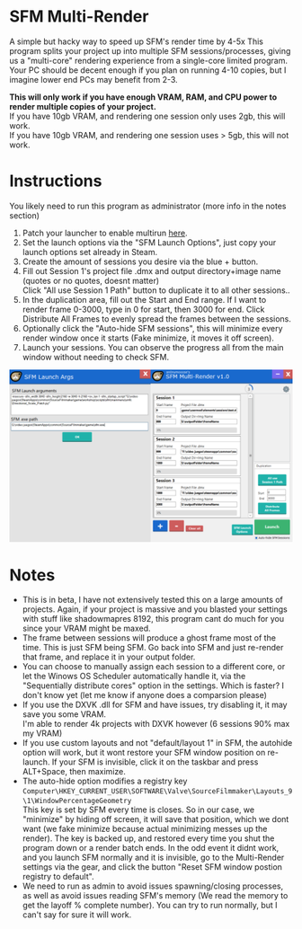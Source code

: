 SFM Multi-Render
=============

A simple but hacky way to speed up SFM's render time by 4-5x 
This program splits your project up into multiple SFM sessions/processes, giving us a "multi-core" rendering experience from a single-core limited program.
Your PC should be decent enough if you plan on running 4-10 copies, but I imagine lower end PCs may benefit from 2-3.

**This will only work if you have enough VRAM, RAM, and CPU power to render multiple copies of your project.**  
If you have 10gb VRAM, and rendering one session only uses 2gb, this will work.  
If you have 10gb VRAM, and rendering one session uses > 5gb, this will not work.  

# Instructions
You likely need to run this program as administrator (more info in the notes section)
1. Patch your launcher to enable multirun [here](https://steamcommunity.com/sharedfiles/filedetails/?id=3481598701&searchtext=).  
2. Set the launch options via the "SFM Launch Options", just copy your launch options set already in Steam.
3. Create the amount of sessions you desire via the blue + button.
4. Fill out Session 1's project file .dmx and output directory+image name (quotes or no quotes, doesnt matter)  
   Click "All use Session 1 Path" button to duplicate it to all other sessions..
6. In the duplication area, fill out the Start and End range. If I want to render frame 0-3000, type in 0 for start, then 3000 for end. Click Distribute All Frames to evenly spread the frames between the sessions.
7. Optionally click the "Auto-hide SFM sessions", this will minimize every render window once it starts (Fake minimize, it moves it off screen).
8. Launch your sessions. You can observe the progress all from the main window without needing to check SFM.

![launch args](/mdAsset/s3xiblvoed.png)

# Notes
- This is in beta, I have not extensively tested this on a large amounts of projects. Again, if your project is massive and you blasted your settings with stuff like shadowmapres 8192, this program cant do much for you since your VRAM might be maxed.
- The frame between sessions will produce a ghost frame most of the time. This is just SFM being SFM. Go back into SFM and just re-render that frame, and replace it in your output folder.
- You can choose to manually assign each session to a different core, or let the Winows OS Scheduler automatically handle it, via the "Sequentially distribute cores" option in the settings. Which is faster? I don't know yet (let me know if anyone does a comparsion please)
- If you use the DXVK .dll for SFM and have issues, try disabling it, it may save you some VRAM.  
I'm able to render 4k projects with DXVK however (6 sessions 90% max my VRAM)
- If you use custom layouts and not "default/layout 1" in SFM, the autohide option will work, but it wont restore your SFM window position on re-launch. If your SFM is invisible, click it on the taskbar and press ALT+Space, then maximize.
- The auto-hide option modifies a registry key `Computer\HKEY_CURRENT_USER\SOFTWARE\Valve\SourceFilmmaker\Layouts_9\1\WindowPercentageGeometry`  
This key is set by SFM every time is closes. So in our case, we "minimize" by hiding off screen, it will save that position, which we dont want (we fake minimize because actual minimizing messes up the render).
The key is backed up, and restored every time you shut the program down or a render batch ends. In the odd event it didnt work, and you launch SFM normally and it is invisible, go to the Multi-Render settings via the gear, and click the button "Reset SFM window postion registry to default".
- We need to run as admin to avoid issues spawning/closing processes, as well as avoid issues reading SFM's memory (We read the memory to get the layoff % complete number). You can try to run normally, but I can't say for sure it will work.

